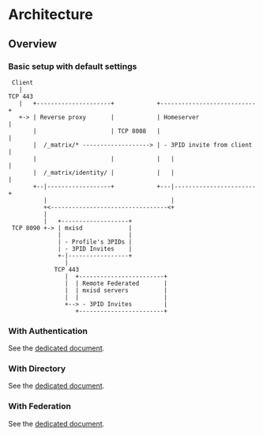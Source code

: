 # Architecture
## Overview
### Basic setup with default settings
```
 Client
   |
TCP 443
   |   +---------------------+            +---------------------------+
   +-> | Reverse proxy       |            | Homeserver                |
       |                     | TCP 8008   |                           |
       |  /_matrix/* -------------------> | - 3PID invite from client |
       |                     |            |   |                       |
       |  /_matrix/identity/ |            |   |                       |
       +--|------------------+            +---|-----------------------+
          |                                   |
          +<---------------------------------<+
          |
          |   +-------------------+
 TCP 8090 +-> | mxisd             |
              |                   |
              | - Profile's 3PIDs |
              | - 3PID Invites    |
              +-|-----------------+
                |
             TCP 443
                |  +------------------------+
                |  | Remote Federated       |
                |  | mxisd servers          |
                |  |                        |
                +--> - 3PID Invites         |
                   +------------------------+
```
### With Authentication
See the [dedicated document](features/authentication.md).

### With Directory
See the [dedicated document](features/directory.md).

### With Federation
See the [dedicated document](features/federation.md).
